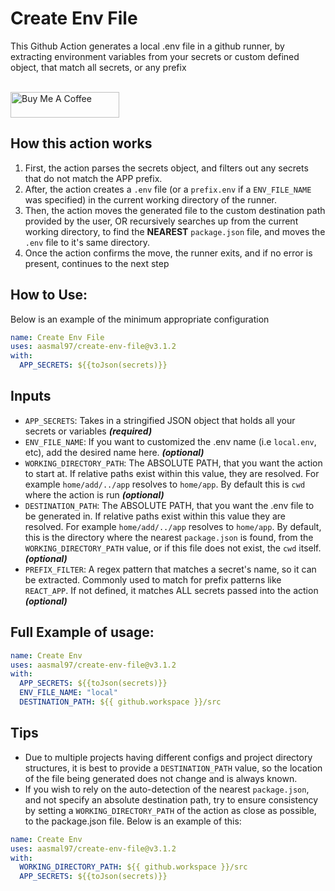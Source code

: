 # Create Env File

This Github Action generates a local .env file in a github runner, by extracting environment variables from your secrets or custom defined object, that match all secrets, or any prefix

<br/>
<a href="https://www.buymeacoffee.com/arkyasmal" target="_blank"><img src="https://cdn.buymeacoffee.com/buttons/default-orange.png" alt="Buy Me A Coffee" height="41" width="174"></a>

## How this action works

1. First, the action parses the secrets object, and filters out any secrets that do not match the APP prefix.
2. After, the action creates a `.env` file (or a `prefix.env` if a `ENV_FILE_NAME` was specified) in the current working directory of the runner.
3. Then, the action moves the generated file to the custom destination path provided by the user, OR recursively searches up from the current working directory, to find the **NEAREST** `package.json` file, and moves the `.env` file to it's same directory.
4. Once the action confirms the move, the runner exits, and if no error is present, continues to the next step

## How to Use:

Below is an example of the minimum appropriate configuration

```yaml
name: Create Env File
uses: aasmal97/create-env-file@v3.1.2
with:
  APP_SECRETS: ${{toJson(secrets)}}
```

## Inputs

- `APP_SECRETS`: Takes in a stringified JSON object that holds all your secrets or variables **_(required)_**
- `ENV_FILE_NAME`: If you want to customized the .env name (i.e `local.env`, etc), add the desired name here. **_(optional)_**
- `WORKING_DIRECTORY_PATH`: The ABSOLUTE PATH, that you want the action to start at. If relative paths exist within this value, they are resolved. For example `home/add/../app` resolves to `home/app`. By default this is `cwd` where the action is run **_(optional)_**
- `DESTINATION_PATH`: The ABSOLUTE PATH, that you want the .env file to be generated in. If relative paths exist within this value they are resolved. For example `home/add/../app` resolves to `home/app`. By default, this is the directory where the nearest `package.json` is found, from the `WORKING_DIRECTORY_PATH` value, or if this file does not exist, the `cwd` itself. **_(optional)_**
- `PREFIX_FILTER`: A regex pattern that matches a secret's name, so it can be extracted. Commonly used to match for prefix patterns like `REACT_APP`. If not defined, it matches ALL secrets passed into the action **_(optional)_**

## Full Example of usage:

```yaml
name: Create Env
uses: aasmal97/create-env-file@v3.1.2
with:
  APP_SECRETS: ${{toJson(secrets)}}
  ENV_FILE_NAME: "local"
  DESTINATION_PATH: ${{ github.workspace }}/src
```

## Tips

- Due to multiple projects having different configs and project directory structures, it is best to provide a `DESTINATION_PATH` value, so the location of the file being generated does not change and is always known.
- If you wish to rely on the auto-detection of the nearest `package.json`, and not specify an absolute destination path, try to ensure consistency by setting a `WORKING_DIRECTORY_PATH` of the action as close as possible, to the package.json file. Below is an example of this:

```yaml
name: Create Env
uses: aasmal97/create-env-file@v3.1.2
with:
  WORKING_DIRECTORY_PATH: ${{ github.workspace }}/src
  APP_SECRETS: ${{toJson(secrets)}}
```

